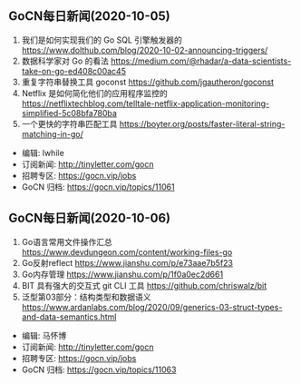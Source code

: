 ## GoCN每日新闻(2020-10-05)

1. 我们是如何实现我们的 Go SQL 引擎触发器的 https://www.dolthub.com/blog/2020-10-02-announcing-triggers/
2. 数据科学家对 Go 的看法 https://medium.com/@rhadar/a-data-scientists-take-on-go-ed408c00ac45
3. 重复字符串替换工具 goconst https://github.com/jgautheron/goconst
4. Netflix 是如何简化他们的应用程序监控的 https://netflixtechblog.com/telltale-netflix-application-monitoring-simplified-5c08bfa780ba
5. 一个更快的字符串匹配工具 https://boyter.org/posts/faster-literal-string-matching-in-go/ 

* 编辑: lwhile
* 订阅新闻: http://tinyletter.com/gocn
* 招聘专区: https://gocn.vip/jobs
* GoCN 归档: https://gocn.vip/topics/11061

## GoCN每日新闻(2020-10-06)

1. Go语言常用文件操作汇总 https://www.devdungeon.com/content/working-files-go
2. Go反射reflect https://www.jianshu.com/p/e73aae7b5f23
3. Go内存管理 https://www.jianshu.com/p/1f0a0ec2d661
4. BIT 具有强大的交互式 git CLI 工具  https://github.com/chriswalz/bit
5. 泛型第03部分：结构类型和数据语义 https://www.ardanlabs.com/blog/2020/09/generics-03-struct-types-and-data-semantics.html

* 编辑: 马怀博
* 订阅新闻: http://tinyletter.com/gocn
* 招聘专区: https://gocn.vip/jobs
* GoCN 归档: https://gocn.vip/topics/11063
